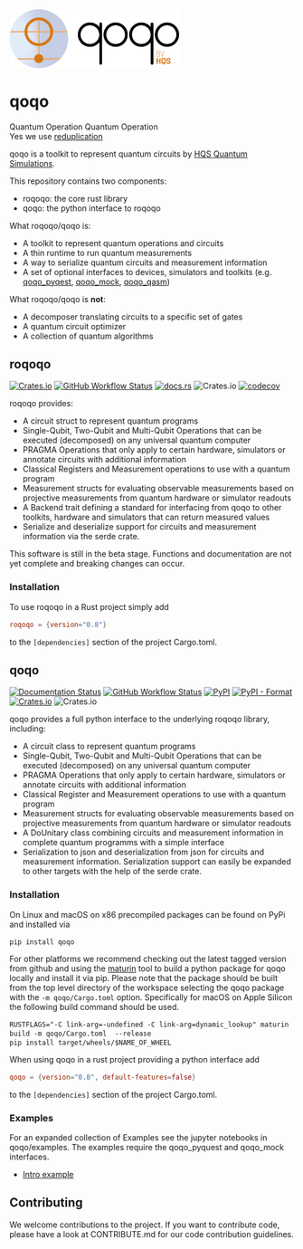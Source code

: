 <img src="qoqo_Logo_vertical_color.png" alt="qoqo logo" width="300" />

# qoqo

Quantum Operation Quantum Operation  
Yes we use [reduplication](https://en.wikipedia.org/wiki/Reduplication)

qoqo is a toolkit to represent quantum circuits by [HQS Quantum Simulations](https://quantumsimulations.de).

This repository contains two components:

* roqoqo: the core rust library
* qoqo: the python interface to roqoqo

What roqoqo/qoqo is:

* A toolkit to represent quantum operations and circuits
* A thin runtime to run quantum measurements
* A way to serialize quantum circuits and measurement information
* A set of optional interfaces to devices, simulators and toolkits (e.g. [qoqo_pyqest](https://github.com/HQSquantumsimulations/qoqo_pyquest), [qoqo_mock](https://github.com/HQSquantumsimulations/qoqo_mock), [qoqo_qasm](https://github.com/HQSquantumsimulations/qoqo_qasm))

What roqoqo/qoqo is **not**:

* A decomposer translating circuits to a specific set of gates
* A quantum circuit optimizer
* A collection of quantum algorithms

## roqoqo

[![Crates.io](https://img.shields.io/crates/v/roqoqo)](https://crates.io/crates/roqoqo)
[![GitHub Workflow Status](https://github.com/HQSquantumsimulations/qoqo/workflows/ci_tests/badge.svg)](https://github.com/HQSquantumsimulations/qoqo/actions)
[![docs.rs](https://img.shields.io/docsrs/roqoqo)](https://docs.rs/roqoqo/)
![Crates.io](https://img.shields.io/crates/l/roqoqo)
[![codecov](https://codecov.io/gh/HQSquantumsimulations/qoqo/branch/main/graph/badge.svg?token=S1IN066V2W)](https://codecov.io/gh/HQSquantumsimulations/qoqo)

roqoqo provides:

* A circuit struct to represent quantum programs
* Single-Qubit, Two-Qubit and Multi-Qubit Operations that can be executed (decomposed) on any universal quantum computer
* PRAGMA Operations that only apply to certain hardware, simulators or annotate circuits with additional information
* Classical Registers and Measurement operations to use with a quantum program
* Measurement structs for evaluating observable measurements based on projective measurements from quantum hardware or simulator readouts
* A Backend trait defining a standard for interfacing from qoqo to other toolkits, hardware and simulators that can return measured values
* Serialize and deserialize support for circuits and measurement information via the serde crate.

This software is still in the beta stage. Functions and documentation are not yet complete and breaking changes can occur.

### Installation

To use roqoqo in a Rust project simply add

```TOML
roqoqo = {version="0.8"}
```

to the `[dependencies]` section of the project Cargo.toml.

## qoqo

[![Documentation Status](https://readthedocs.org/projects/qoqo/badge/?version=latest)](https://qoqo.readthedocs.io/en/latest/?badge=latest)
[![GitHub Workflow Status](https://github.com/HQSquantumsimulations/qoqo/workflows/ci_tests/badge.svg)](https://github.com/HQSquantumsimulations/qoqo/actions)
[![PyPI](https://img.shields.io/pypi/v/qoqo)](https://pypi.org/project/qoqo/)
[![PyPI - Format](https://img.shields.io/pypi/format/qoqo)](https://pypi.org/project/qoqo/)
[![Crates.io](https://img.shields.io/crates/v/roqoqo)](https://crates.io/crates/qoqo)
![Crates.io](https://img.shields.io/crates/l/qoqo)

qoqo provides a full python interface to the underlying roqoqo library, including:

* A circuit class to represent quantum programs
* Single-Qubit, Two-Qubit and Multi-Qubit Operations that can be executed (decomposed) on any universal quantum computer
* PRAGMA Operations that only apply to certain hardware, simulators or annotate circuits with additional information
* Classical Register and Measurement operations to use with a quantum program
* Measurement structs for evaluating observable measurements based on projective measurements from quantum hardware or simulator readouts
* A DoUnitary class combining circuits and measurement information in complete quantum programms with a simple interface
* Serialization to json and deserialization from json for circuits and measurement information. Serialization support can easily be expanded to other targets with the help of the serde crate.

### Installation

On Linux and macOS on x86 precompiled packages can be found on PyPi and installed via

```shell
pip install qoqo
```

For other platforms we recommend checking out the latest tagged version from github and using the [maturin](https://github.com/PyO3/maturin) tool to build a python package for qoqo locally and install it via pip.
Please note that the package should be built from the top level directory of the workspace selecting the qoqo package with the `-m qoqo/Cargo.toml` option.
Specifically for macOS on Apple Silicon the following build command should be used.

```shell
RUSTFLAGS="-C link-arg=-undefined -C link-arg=dynamic_lookup" maturin build -m qoqo/Cargo.toml  --release
pip install target/wheels/$NAME_OF_WHEEL
```

When using qoqo in a rust project providing a python interface add

```TOML
qoqo = {version="0.8", default-features=false}
```

to the `[dependencies]` section of the project Cargo.toml.

### Examples

For an expanded collection of Examples see the jupyter notebooks in qoqo/examples. The examples require the qoqo_pyquest and qoqo_mock interfaces.

* [Intro example](https://nbviewer.jupyter.org/github/HQSquantumsimulations/qoqo/blob/main/qoqo/examples/Intro_to_qoqo.ipynb)

## Contributing

We welcome contributions to the project. If you want to contribute code, please have a look at CONTRIBUTE.md for our code contribution guidelines.
